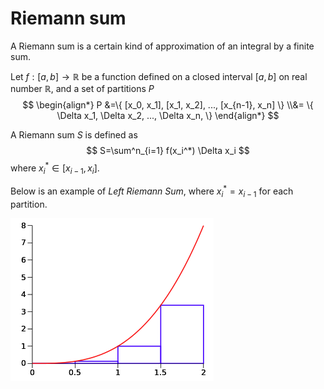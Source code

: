 # Riemann sum

A Riemann sum is a certain kind of approximation of an integral by a finite sum.

Let $f:[a,b] \rightarrow \mathbb{R}$ be a function defined on a closed interval $[a,b]$ on real number $\mathbb{R}$, and a set of partitions $P$
$$
\begin{align*}
P &=\{
    [x_0, x_1], [x_1, x_2], ..., [x_{n-1}, x_n]
\}
\\&= \{
    \Delta x_1, \Delta x_2, ..., \Delta x_n, 
\}
\end{align*}
$$

A Riemann sum $S$ is defined as
$$
S=\sum^n_{i=1} f(x_i^*) \Delta x_i
$$
where $x_i^* \in [x_{i-1}, x_i]$.

Below is an example of *Left Riemann Sum*, where $x_i^*=x_{i-1}$ for each partition.

![left_riemann_sum](imgs/left_riemann_sum.png "left_riemann_sum")